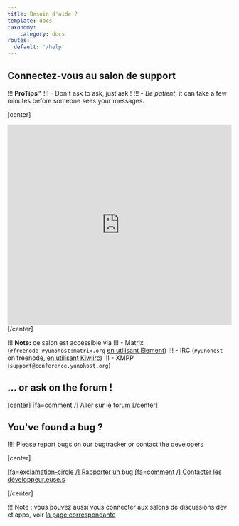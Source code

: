 ```yaml
---
title: Besoin d'aide ?
template: docs
taxonomy:
    category: docs
routes:
  default: '/help'
---
```


## Connectez-vous au salon de support

!!! **ProTips™**
!!! - Don't ask to ask, just ask !
!!! - *Be patient*, it can take a few minutes before someone sees your messages.

[center]
<iframe src="https://kiwiirc.com/nextclient/?settings=7b72a0a81838360686798199ed53624f" style="width:100%;height:450px;border:0;display:block"></iframe>
[/center]

!!! **Note:** ce salon est accessible via
!!! - Matrix (`#freenode_#yunohost:matrix.org` [en utilisant Element](https://app.element.io/#/room/#freenode_yunohost:matrix.org))
!!! - IRC (`#yunohost` on freenode, [en utilisant Kiwiirc](https://kiwiirc.com/nextclient/?settings=7b72a0a81838360686798199ed53624f&target=blank))
!!! - XMPP (`support@conference.yunohost.org`)

## ... or ask on the forum !

[center]
[[fa=comment /] Aller sur le forum](https://forum.yunohost.org/?target=_blank&classes=btn,btn-lg,btn-success)
[/center]

## You've found a bug ?

!!!! Please report bugs on our bugtracker or contact the developers

[center]

[[fa=exclamation-circle /] Rapporter un bug](https://github.com/yunohost/issues/issues?target=_blank&classes=btn,btn-lg,btn-warning) [[fa=comment /] Contacter les développeur.euse.s](https://kiwiirc.com/client/irc.freenode.net/yunohost-dev?target=_blank&classes=btn,btn-lg,btn-warning)

[/center]

!!! Note : vous pouvez aussi vous connecter aux salons de discussions dev et apps, voir [la page correspondante](/chat_rooms)
